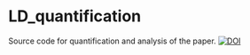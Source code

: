 # LD_quantification
Source code for quantification and analysis of the paper.
[![DOI](https://zenodo.org/badge/830259504.svg)](https://zenodo.org/doi/10.5281/zenodo.12768009)
